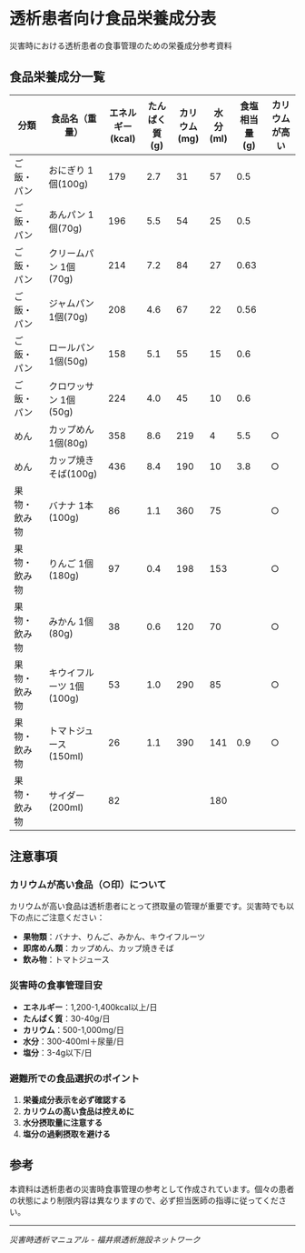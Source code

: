 # 透析患者向け食品栄養成分表

災害時における透析患者の食事管理のための栄養成分参考資料

## 食品栄養成分一覧

| 分類 | 食品名（重量） | エネルギー<br>(kcal) | たんぱく質<br>(g) | カリウム<br>(mg) | 水分<br>(ml) | 食塩相当量<br>(g) | カリウムが高い |
|------|----------------|---------------------|------------------|------------------|--------------|-------------------|----------------|
| ご飯・パン | おにぎり 1個(100g) | 179 | 2.7 | 31 | 57 | 0.5 | |
| ご飯・パン | あんパン 1個(70g) | 196 | 5.5 | 54 | 25 | 0.5 | |
| ご飯・パン | クリームパン 1個(70g) | 214 | 7.2 | 84 | 27 | 0.63 | |
| ご飯・パン | ジャムパン 1個(70g) | 208 | 4.6 | 67 | 22 | 0.56 | |
| ご飯・パン | ロールパン 1個(50g) | 158 | 5.1 | 55 | 15 | 0.6 | |
| ご飯・パン | クロワッサン 1個(50g) | 224 | 4.0 | 45 | 10 | 0.6 | |
| めん | カップめん 1個(80g) | 358 | 8.6 | 219 | 4 | 5.5 | ○ |
| めん | カップ焼きそば(100g) | 436 | 8.4 | 190 | 10 | 3.8 | ○ |
| 果物・飲み物 | バナナ 1本(100g) | 86 | 1.1 | 360 | 75 | | ○ |
| 果物・飲み物 | りんご 1個(180g) | 97 | 0.4 | 198 | 153 | | ○ |
| 果物・飲み物 | みかん 1個(80g) | 38 | 0.6 | 120 | 70 | | ○ |
| 果物・飲み物 | キウイフルーツ 1個(100g) | 53 | 1.0 | 290 | 85 | | ○ |
| 果物・飲み物 | トマトジュース(150ml) | 26 | 1.1 | 390 | 141 | 0.9 | ○ |
| 果物・飲み物 | サイダー(200ml) | 82 | | | 180 | | |

## 注意事項

### カリウムが高い食品（○印）について
カリウムが高い食品は透析患者にとって摂取量の管理が重要です。災害時でも以下の点にご注意ください：

- **果物類**：バナナ、りんご、みかん、キウイフルーツ
- **即席めん類**：カップめん、カップ焼きそば
- **飲み物**：トマトジュース

### 災害時の食事管理目安
- **エネルギー**：1,200-1,400kcal以上/日
- **たんぱく質**：30-40g/日
- **カリウム**：500-1,000mg/日
- **水分**：300-400ml＋尿量/日
- **塩分**：3-4g以下/日

### 避難所での食品選択のポイント
1. **栄養成分表示を必ず確認する**
2. **カリウムの高い食品は控えめに**
3. **水分摂取量に注意する**
4. **塩分の過剰摂取を避ける**

## 参考
本資料は透析患者の災害時食事管理の参考として作成されています。個々の患者の状態により制限内容は異なりますので、必ず担当医師の指導に従ってください。

---
*災害時透析マニュアル - 福井県透析施設ネットワーク*